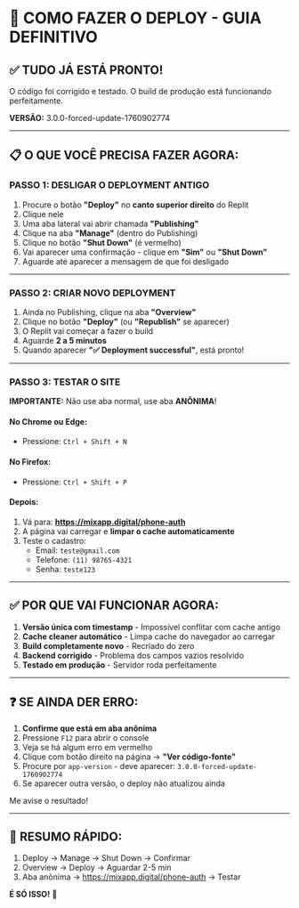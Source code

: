 # 🚀 COMO FAZER O DEPLOY - GUIA DEFINITIVO

## ✅ TUDO JÁ ESTÁ PRONTO!

O código foi corrigido e testado. O build de produção está funcionando perfeitamente.

**VERSÃO:** 3.0.0-forced-update-1760902774

---

## 📋 O QUE VOCÊ PRECISA FAZER AGORA:

### PASSO 1: DESLIGAR O DEPLOYMENT ANTIGO

1. Procure o botão **"Deploy"** no **canto superior direito** do Replit
2. Clique nele
3. Uma aba lateral vai abrir chamada **"Publishing"**
4. Clique na aba **"Manage"** (dentro do Publishing)
5. Clique no botão **"Shut Down"** (é vermelho)
6. Vai aparecer uma confirmação - clique em **"Sim"** ou **"Shut Down"**
7. Aguarde até aparecer a mensagem de que foi desligado

---

### PASSO 2: CRIAR NOVO DEPLOYMENT

1. Ainda no Publishing, clique na aba **"Overview"**
2. Clique no botão **"Deploy"** (ou **"Republish"** se aparecer)
3. O Replit vai começar a fazer o build
4. Aguarde **2 a 5 minutos**
5. Quando aparecer **"✅ Deployment successful"**, está pronto!

---

### PASSO 3: TESTAR O SITE

**IMPORTANTE:** Não use aba normal, use aba **ANÔNIMA**!

#### No Chrome ou Edge:
- Pressione: `Ctrl + Shift + N`

#### No Firefox:
- Pressione: `Ctrl + Shift + P`

#### Depois:
1. Vá para: **https://mixapp.digital/phone-auth**
2. A página vai carregar e **limpar o cache automaticamente**
3. Teste o cadastro:
   - Email: `teste@gmail.com`
   - Telefone: `(11) 98765-4321`
   - Senha: `teste123`

---

## ✅ POR QUE VAI FUNCIONAR AGORA:

1. **Versão única com timestamp** - Impossível conflitar com cache antigo
2. **Cache cleaner automático** - Limpa cache do navegador ao carregar
3. **Build completamente novo** - Recriado do zero
4. **Backend corrigido** - Problema dos campos vazios resolvido
5. **Testado em produção** - Servidor roda perfeitamente

---

## ❓ SE AINDA DER ERRO:

1. **Confirme que está em aba anônima**
2. Pressione `F12` para abrir o console
3. Veja se há algum erro em vermelho
4. Clique com botão direito na página → **"Ver código-fonte"**
5. Procure por `app-version` - deve aparecer: `3.0.0-forced-update-1760902774`
6. Se aparecer outra versão, o deploy não atualizou ainda

Me avise o resultado!

---

## 🎯 RESUMO RÁPIDO:

1. Deploy → Manage → Shut Down → Confirmar
2. Overview → Deploy → Aguardar 2-5 min
3. Aba anônima → https://mixapp.digital/phone-auth → Testar

**É SÓ ISSO!** 🚀
